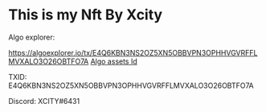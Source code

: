 # This is my Nft By Xcity

Algo explorer:

https://algoexplorer.io/tx/E4Q6KBN3NS2OZ5XN5OBBVPN3OPHHVGVRFFLMVXALO3O26OBTFO7A
<a href="https://algoexplorer.io/asset/541307914"> Algo assets Id</a>

TXID:
E4Q6KBN3NS2OZ5XN5OBBVPN3OPHHVGVRFFLMVXALO3O26OBTFO7A

Discord:
XCITY#6431
